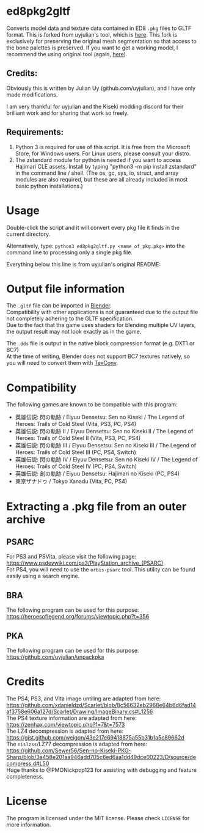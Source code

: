 # ed8pkg2gltf

Converts model data and texture data contained in ED8 `.pkg` files to GLTF format.  This is forked from uyjulian's tool, which is [here](https://github.com/uyjulian/ed8pkg2glb).  This fork is exclusively for preserving the original mesh segmentation so that access to the bone palettes is preserved.  If you want to get a working model, I recommend the using original tool (again, [here](https://github.com/uyjulian/ed8pkg2glb)).

## Credits:
Obviously this is written by Julian Uy (github.com/uyjulian), and I have only made modifications.

I am very thankful for uyjulian and the Kiseki modding discord for their brilliant work and for sharing that work so freely.

## Requirements:
1. Python 3 is required for use of this script.  It is free from the Microsoft Store, for Windows users.  For Linux users, please consult your distro.
2. The zstandard module for python is needed if you want to access Hajimari CLE assets.  Install by typing "python3 -m pip install zstandard" in the command line / shell.  (The os, gc, sys, io, struct, and array modules are also required, but these are all already included in most basic python installations.)

# Usage

Double-click the script and it will convert every pkg file it finds in the current directory.

Alternatively, type: ```python3 ed8pkg2gltf.py <name_of_pkg.pkg>``` into the command line to processing only a single pkg file.

Everything below this line is from uyjulian's original README:

# Output file information

The `.gltf` file can be imported in [Blender](https://www.blender.org/).  
Compatibility with other applications is not guaranteed due to the output file not completely adhering to the GLTF specification.  
Due to the fact that the game uses shaders for blending multiple UV layers, the output result may not look exactly as in the game.  

The `.dds` file is output in the native block compression format (e.g. DXT1 or BC7)  
At the time of writing, Blender does not support BC7 textures natively, so you will need to convert them with [TexConv](https://github.com/microsoft/DirectXTex/wiki/Texconv).  

# Compatibility

The following games are known to be compatible with this program:  
* 英雄伝説: 閃の軌跡 / Eiyuu Densetsu: Sen no Kiseki / The Legend of Heroes: Trails of Cold Steel (Vita, PS3, PC, PS4)
* 英雄伝説: 閃の軌跡 II / Eiyuu Densetsu: Sen no Kiseki II / The Legend of Heroes: Trails of Cold Steel II (Vita, PS3, PC, PS4)
* 英雄伝説: 閃の軌跡 III / Eiyuu Densetsu: Sen no Kiseki III / The Legend of Heroes: Trails of Cold Steel III (PC, PS4, Switch)
* 英雄伝説: 閃の軌跡 IV / Eiyuu Densetsu: Sen no Kiseki IV / The Legend of Heroes: Trails of Cold Steel IV (PC, PS4, Switch)
* 英雄伝説: 創の軌跡 / Eiyuu Densetsu: Hajimari no Kiseki (PC, PS4)
* 東亰ザナドゥ / Tokyo Xanadu (Vita, PC, PS4)

# Extracting a .pkg file from an outer archive

## PSARC
For PS3 and PSVita, please visit the following page: https://www.psdevwiki.com/ps3/PlayStation_archive_(PSARC)  
For PS4, you will need to use the `orbis-psarc` tool. This utility can be found easily using a search engine.  

## BRA
The following program can be used for this purpose: https://heroesoflegend.org/forums/viewtopic.php?t=356  

## PKA
The following program can be used for this purpose: https://github.com/uyjulian/unpackpka  

# Credits

The PS4, PS3, and Vita image untiling are adapted from here: https://github.com/xdanieldzd/Scarlet/blob/8c56632eb2968e64b6d6fad14af3758e606a127d/Scarlet/Drawing/ImageBinary.cs#L1256  
The PS4 texture information are adapted from here: https://zenhax.com/viewtopic.php?f=7&t=7573  
The LZ4 decompression is adapted from here: https://gist.github.com/weigon/43e217e69418875a55b31b1a5c89662d  
The `nislzss`/LZ77 decompression is adapted from here: https://github.com/Sewer56/Sen-no-Kiseki-PKG-Sharp/blob/3a458e201aa946add705c6ed6aa1dd49dce00223/D/source/decompress.d#L50  
Huge thanks to @PMONickpop123 for assisting with debugging and feature completeness.

# License

The program is licensed under the MIT license. Please check `LICENSE` for more information.
